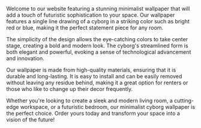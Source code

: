 <!--
Write me content for website with wallpaper "A minimalist wallpaper with a single line drawing of a cyborg, in a striking color such as bright red or blue."
-->

<!--font:Poppins-->

Welcome to our website featuring a stunning minimalist wallpaper that will add a touch of futuristic sophistication to your space. Our wallpaper features a single line drawing of a cyborg in a striking color such as bright red or blue, making it the perfect statement piece for any room.

The simplicity of the design allows the eye-catching colors to take center stage, creating a bold and modern look. The cyborg's streamlined form is both elegant and powerful, evoking a sense of technological advancement and innovation.

Our wallpaper is made from high-quality materials, ensuring that it is durable and long-lasting. It is easy to install and can be easily removed without leaving any residue behind, making it a great option for renters or those who like to change up their decor frequently.

Whether you're looking to create a sleek and modern living room, a cutting-edge workspace, or a futuristic bedroom, our minimalist cyborg wallpaper is the perfect choice. Order yours today and transform your space into a vision of the future!
